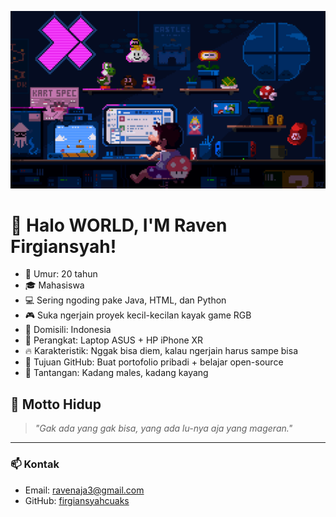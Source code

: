 ![Banner](https://raw.githubusercontent.com/firgiansyahcuaks/firgiansyahcuaks/main/banner.gif)

# 👋 Halo WORLD, I'M Raven Firgiansyah!

- 🧠 Umur: 20 tahun  
- 🎓 Mahasiswa  
- 💻 Sering ngoding pake Java, HTML, dan Python  
- 🎮 Suka ngerjain proyek kecil-kecilan kayak game RGB  
- 📍 Domisili: Indonesia  
- 📱 Perangkat: Laptop ASUS + HP iPhone XR  
- 🔥 Karakteristik: Nggak bisa diem, kalau ngerjain harus sampe bisa  
- 🧩 Tujuan GitHub: Buat portofolio pribadi + belajar open-source  
- 🚧 Tantangan: Kadang males, kadang kayang

## 💬 Motto Hidup
> *"Gak ada yang gak bisa, yang ada lu-nya aja yang mageran."*

---

### 📫 Kontak
- Email: ravenaja3@gmail.com
- GitHub: [firgiansyahcuaks](https://github.com/firgiansyahcuaks)
